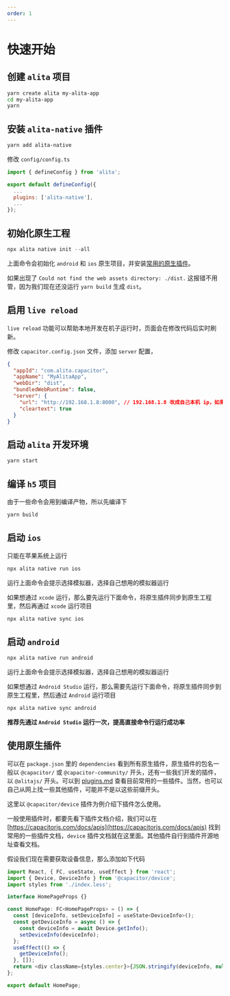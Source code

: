 ```yaml
---
order: 1
---
```


# 快速开始

## 创建 `alita` 项目

```sh
yarn create alita my-alita-app
cd my-alita-app
yarn
```

## 安装 `alita-native` 插件

```sh
yarn add alita-native
```

修改 `config/config.ts`

```js
import { defineConfig } from 'alita';

export default defineConfig({
  ...
  plugins: ['alita-native'],
  ...
});
```

## 初始化原生工程

```js
npx alita native init --all
```

上面命令会初始化 `android` 和 `ios` 原生项目，并安装[常用的原生插件](./plugins)。

如果出现了 `Could not find the web assets directory: ./dist.` 这报错不用管，因为我们现在还没运行 `yarn build` 生成 `dist`。

## 启用 `live reload`

`live reload` 功能可以帮助本地开发在机子运行时，页面会在修改代码后实时刷新。

修改 `capacitor.config.json` 文件，添加 `server` 配置，

```json
{
  "appId": "com.alita.capacitor",
  "appName": "MyAlitaApp",
  "webDir": "dist",
  "bundledWebRuntime": false,
  "server": {
    "url": "http://192.168.1.8:8000", // 192.168.1.8 改成自己本机 ip，如果用 127.0.0.1 或者 localhost 在 安卓没法运行。如果生产也是部署在服务端，则改成服务端地址。
    "cleartext": true
  }
}
```

## 启动 `alita` 开发环境

```sh
yarn start
```

## 编译 `h5` 项目

由于一些命令会用到编译产物，所以先编译下

```sh
yarn build
```

## 启动 `ios`

只能在苹果系统上运行

```sh
npx alita native run ios
```

运行上面命令会提示选择模拟器，选择自己想用的模拟器运行

如果想通过 `xcode` 运行，那么要先运行下面命令，将原生插件同步到原生工程里，然后再通过 `xcode` 运行项目

```sh
npx alita native sync ios
```

## 启动 `android`

```sh
npx alita native run android
```

运行上面命令会提示选择模拟器，选择自己想用的模拟器运行

如果想通过 `Android Studio` 运行，那么需要先运行下面命令，将原生插件同步到原生工程里，然后通过 `Android` 运行项目

```sh
npx alita native sync android
```

**推荐先通过 `Android Studio` 运行一次，提高直接命令行运行成功率**

## 使用原生插件

可以在 `package.json` 里的 `dependencies` 看到所有原生插件，原生插件的包名一般以 `@capacitor/` 或 `@capacitor-community/` 开头，还有一些我们开发的插件，以 `@alitajs/` 开头。可以到 [plugins.md](./plugins) 查看目前常用的一些插件。当然，也可以自己从网上找一些其他插件，可能并不是以这些前缀开头。

这里以 `@capacitor/device` 插件为例介绍下插件怎么使用。

一般使用插件时，都要先看下插件文档介绍，我们可以在 [https://capacitorjs.com/docs/apis](https://capacitorjs.com/docs/apis) 找到常用的一些插件文档，`device` 插件文档就在这里面。其他插件自行到插件开源地址查看文档。

假设我们现在需要获取设备信息，那么添加如下代码

```js
import React, { FC, useState, useEffect } from 'react';
import { Device, DeviceInfo } from '@capacitor/device';
import styles from './index.less';

interface HomePageProps {}

const HomePage: FC<HomePageProps> = () => {
  const [deviceInfo, setDeviceInfo] = useState<DeviceInfo>();
  const getDeviceInfo = async () => {
    const deviceInfo = await Device.getInfo();
    setDeviceInfo(deviceInfo);
  };
  useEffect(() => {
    getDeviceInfo();
  }, []);
  return <div className={styles.center}>{JSON.stringify(deviceInfo, null, 2)}</div>;
};

export default HomePage;
```
